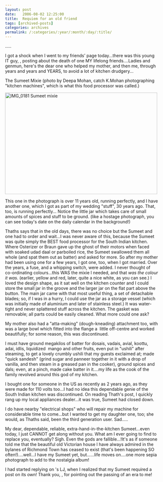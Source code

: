 ```yaml
---
layout: post
date:	2006-08-02 12:25:00
title:  Requiem for an old friend
tags: [archived-posts]
categories: archives
permalink: /:categories/:year/:month/:day/:title/
---
```

<P>.....

I got a shock when I went to my friends' page today...there was this young IT guy, <lj user="thaths">, posting about the death of one MY lifelong friends....Ladies and genmun, here's the dear one who helped my mother, and then me, through years and years and YEARS, to avoid a lot of kitchen drudgery...

The Sumeet Mixie (photo by Deepa Mohan, catch K.Mohan photographing "kitchen machines", which is what this food processor was called.)

<A title="Photo Sharing" href="http://www.flickr.com/photos/86494503@N00/204623811/"><IMG height=333 alt="IMG_0181 Sumeet mixie" src="http://static.flickr.com/63/204623811_c3a769bb2d.jpg" width=500></A>

This one in the photograph is over 11 years old, running perfectly, and I have another one, which I got as part of my wedding "stuff", 30 years ago. That, too, is running perfectly... Notice the little jar which takes care of small amounts of spices and stuff to be ground. (like a hostage photograph, you can see today's date on the daily calendar in the background!)

Thaths says that in the old days, there was no choice but the Sumeet and one had to order and wait...I was never aware of this, because the Sumeet was quite simply the BEST food processor for the South Indian kitchen. Where Osterizer or Braun gave up the ghost of their motors when faced with soaked udad daal or parboiled rice, the Sumeet swallowed them all whole (and spat them out as batter) and asked for more. So after my mother had been using one for a few years, I got one, too, when I got married. Over the years, a fuse, and a whipping switch, were added. I never thought of co-ordinating colours...this WAS the mixie I needed, and that *was the colour it was*. (earlier, yellow and red, later, quite a nice white, as you can see.) I loved the design shape, as it sat well&nbsp;on the kitchen counter and I could store the small jar in the groove and the larger jar on the flat part above the button. The main jar came with that most useful thing, a set of detachable blades; so, if I was in a hurry, I could use the jar as a storage&nbsp;vessel (which was initially made of aluminium and later of stainless steel.) It was water-tight and never splattered stuff across the kitchen. The gasket was removable; all parts could be easily cleaned. What more could one ask?

My mother also had a "atta-making" (dough-kneading) attachment too, with was a large bowl which fitted into the flange a&nbsp;&nbsp;little off-centre and worked beautifully; for some reason, this was discontinued. 

I must have ground megakilos of batter for dosais, vadais, avial, koottu, adai, idlis, liquidized &nbsp;mango and other fruits, even put in "ushili" after steaming, to get a lovely crumbly ushili that my guests exclaimed at; made "quick sandesh" (grind sugar and panneer together in it with a drop of vanilla, and then steam in a greased&nbsp;pan&nbsp;in the cooker), ground spices and dals; even, at a pinch, made cake batter in it....my life as the cook of the family revolved around this god of my kitchen.

I bought one for someone in the US as recently as&nbsp;2 years ago, as they were made for 110 volts too...I had no idea this dependable genie of the South Indian kitchen was discontinued. On reading Thath's post, I quickly rang up my local appliances dealer...it was true, Sumeet had closed down.

I do have nearby "electrical shops" who will repair my machine for considerable time to come...but I wanted to get my daughter one, too; she would, as Thaths said, been the third generation user. Sad.....

My dear, dependable, reliable, extra-hand-in-the-kitchen Sumeet...even today, I just CANNOT get along without you. What am I ever going to find to replace you, eventually? Sigh. Even the gods are fallible...!It's as if someone told me that the beautiful old Victorian house I have always admired in the bylanes of Richmond Town has ceased to exist (that's been happening SO often!)....well...I have my Sumeet yet, but......life moves on....one more&nbsp;sepia photograph&nbsp;to add to the nostalgia album!

I had started replying on <LJ user="thaths">'s LJ, when I realized that my Sumeet required a post on its own! Thank you, <LJ user="thaths">, for pointing out the passing of an era to me!


</P>
